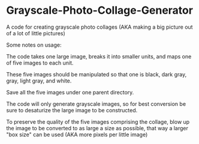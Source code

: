 # Grayscale-Photo-Collage-Generator
A code for creating grayscale photo collages (AKA making a big picture out of a lot of little pictures)



Some notes on usage:

The code takes one large image, breaks it into smaller units, and maps one of five images to each unit.

These five images should be manipulated so that one is black, dark gray, gray, light gray, and white.

Save all the five images under one parent directory.

The code will only generate grayscale images, so for best conversion be sure to desaturize the large image to be constructed.

To preserve the quality of the five images comprising the collage, blow up the image to be converted to as large a size as possible,    that way a larger "box size" can be used (AKA more pixels per little image)

